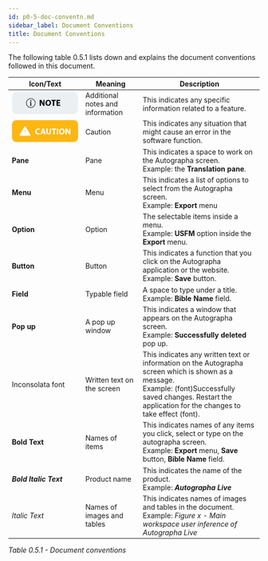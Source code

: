 ```yaml
---
id: p0-5-doc-conventn.md
sidebar_label: Document Conventions
title: Document Conventions
---
```


The following table 0.5.1 lists down and explains the document conventions followed in this document.

| Icon/Text              | Meaning                          | Description                                                                                                                                                                                                                                                                                                                                                                              |
| ---------------------- | -------------------------------- | ---------------------------------------------------------------------------------------------------------------------------------------------------------------------------------------------------------------------------------------------------------------------------------------------------------------------------------------------------------------------------------------- |
|   ![alt text](../../../static/AutographaLiveImages/information-symbol.png 'note')            | Additional notes and information | This indicates any specific information related to a feature. <br/>                                                                                                                                                                                                                                         |
|   ![alt text](../../../static/AutographaLiveImages/caution-symbol.png 'caution')              | Caution                          | This indicates any situation that might cause an error in the software function. <br/>   |
| **Pane**               | Pane                             | This indicates a space to work on the Autographa screen. <br/> Example: the **Translation pane**.                                                                                                                                                                                                                                                                                        |
| **Menu**               | Menu                             | This indicates a list of options to select from the Autographa screen. <br/> Example: **Export** menu                                                                                                                                                                                                                                                                                    |
| **Option**             | Option                           | The selectable items inside a menu. <br/> Example: **USFM** option inside the **Export** menu.                                                                                                                                                                                                                                                                                           |
| **Button**             | Button                           | This indicates a function that you click on the Autographa application or the website. <br/> Example: **Save** button.                                                                                                                                                                                                                                                                   |
| **Field**              | Typable field                    | A space to type under a title. <br/> Example: **Bible Name** field.                                                                                                                                                                                                                                                                                                                      |
| **Pop up**             | A pop up window                  | This indicates a window that appears on the Autographa screen. <br/> Example: **Successfully deleted** pop up.                                                                                                                                                                                                                                                                           |
| Inconsolata font       | Written text on the screen       | This indicates any written text or information on the Autographa screen which is shown as a message. <br/> Example: (font)Successfully saved changes. Restart the application for the changes to take effect (font).                                                                                                                                                                     |
| **Bold Text**          | Names of items                   | This indicates names of any items you click, select or type on the autographa screen. <br/> Example: **Export** menu, **Save** button, **Bible Name** field.                                                                                                                                                                                                                             |
| **_Bold Italic Text_** | Product name                     | This indicates the name of the product. <br/> Example: **_Autographa Live_**                                                                                                                                                                                                                                                                                                             |
| _Italic Text_          | Names of images and tables       | This indicates names of images and tables in the document. <br/> Example: _Figure x - Main workspace user inference of Autographa Live_                                                                                                                                                                                                                                                  |

_Table 0.5.1 - Document conventions_
